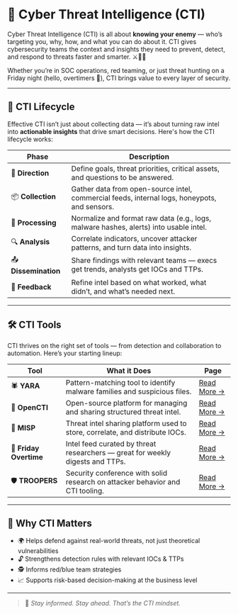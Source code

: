 # 🧠 Cyber Threat Intelligence (CTI)

Cyber Threat Intelligence (CTI) is all about **knowing your enemy** — who’s targeting you, why, how, and what you can do about it. CTI gives cybersecurity teams the context and insights they need to prevent, detect, and respond to threats faster and smarter. ⚔️🕵️‍♀️

Whether you’re in SOC operations, red teaming, or just threat hunting on a Friday night (hello, overtimers 👋), CTI brings value to every layer of security.

---

## 🔄 CTI Lifecycle

Effective CTI isn’t just about collecting data — it’s about turning raw intel into **actionable insights** that drive smart decisions. Here's how the CTI lifecycle works:

| Phase | Description |
|-------|-------------|
| 🎯 **Direction** | Define goals, threat priorities, critical assets, and questions to be answered. |
| 📦 **Collection** | Gather data from open-source intel, commercial feeds, internal logs, honeypots, and sensors. |
| 🧹 **Processing** | Normalize and format raw data (e.g., logs, malware hashes, alerts) into usable intel. |
| 🔍 **Analysis** | Correlate indicators, uncover attacker patterns, and turn data into insights. |
| 📤 **Dissemination** | Share findings with relevant teams — execs get trends, analysts get IOCs and TTPs. |
| 🔁 **Feedback** | Refine intel based on what worked, what didn’t, and what’s needed next. |

---

## 🛠️ CTI Tools

CTI thrives on the right set of tools — from detection and collaboration to automation. Here’s your starting lineup:

| Tool | What it Does | Page |
|------|---------------|------|
| 🕷️ **YARA** | Pattern-matching tool to identify malware families and suspicious files. | [Read More →](./yara.md) |
| 🧰 **OpenCTI** | Open-source platform for managing and sharing structured threat intel. | [Read More →](./opencti.md) |
| 🧠 **MISP** | Threat intel sharing platform used to store, correlate, and distribute IOCs. | [Read More →](./misp.md) |
| 💼 **Friday Overtime** | Intel feed curated by threat researchers — great for weekly digests and TTPs. | [Read More →](./friday_overtime.md) |
| 🛡️ **TROOPERS** | Security conference with solid research on attacker behavior and CTI tooling. | [Read More →](./trooper.md) |

---

## 📌 Why CTI Matters

- 🌍 Helps defend against real-world threats, not just theoretical vulnerabilities
- 🔓 Strengthens detection rules with relevant IOCs & TTPs
- 🕵️ Informs red/blue team strategies
- 📈 Supports risk-based decision-making at the business level

---

> 📝 *Stay informed. Stay ahead. That’s the CTI mindset.*

